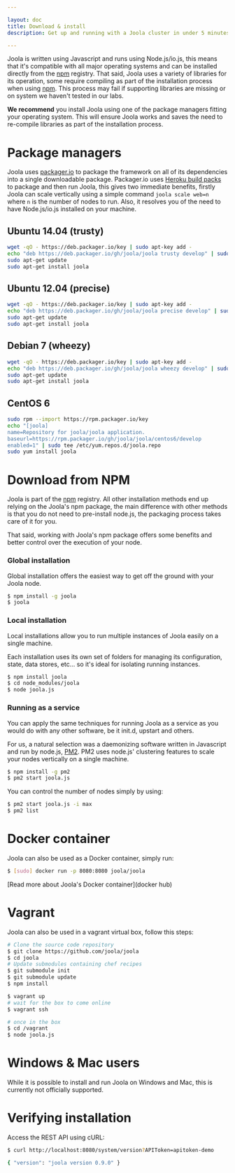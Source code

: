 ```yaml
---

layout: doc
title: Download & install
description: Get up and running with a Joola cluster in under 5 minutes.

---
```


Joola is written using Javascript and runs using Node.js/io.js, this means that it's compatible with all major operating systems and can be installed directly from the [npm](npm) registry.
That said, Joola uses a variety of libraries for its operation, some require compiling as part of the installation process when using [npm](npm).
This process may fail if supporting libraries are missing or on system we haven't tested in our labs.

**We recommend** you install Joola using one of the package managers fitting your operating system. This will ensure Joola works and saves the need to re-compile libraries as part of the installation process.

# Package managers

Joola uses [packager.io](pkg) to package the framework on all of its dependencies into a single downloadable package.
Packager.io uses [Heroku build packs](heroku) to package and then run Joola, this gives two immediate benefits, firstly Joola can scale vertically using a simple command `joola scale web=n` where `n` is the number of nodes to run.
Also, it resolves you of the need to have Node.js/io.js installed on your machine.

## Ubuntu 14.04 (trusty)

```bash
wget -qO - https://deb.packager.io/key | sudo apt-key add -
echo "deb https://deb.packager.io/gh/joola/joola trusty develop" | sudo tee /etc/apt/sources.list.d/joola.list
sudo apt-get update
sudo apt-get install joola
```

## Ubuntu 12.04 (precise)

```bash
wget -qO - https://deb.packager.io/key | sudo apt-key add -
echo "deb https://deb.packager.io/gh/joola/joola precise develop" | sudo tee /etc/apt/sources.list.d/joola.list
sudo apt-get update
sudo apt-get install joola
```

## Debian 7 (wheezy)

```bash
wget -qO - https://deb.packager.io/key | sudo apt-key add -
echo "deb https://deb.packager.io/gh/joola/joola wheezy develop" | sudo tee /etc/apt/sources.list.d/joola.list
sudo apt-get update
sudo apt-get install joola
```

## CentOS 6

```bash
sudo rpm --import https://rpm.packager.io/key
echo "[joola]
name=Repository for joola/joola application.
baseurl=https://rpm.packager.io/gh/joola/joola/centos6/develop
enabled=1" | sudo tee /etc/yum.repos.d/joola.repo
sudo yum install joola
```

# Download from NPM

Joola is part of the [npm](npm) registry.
All other installation methods end up relying on the Joola's npm package, the main difference with other methods is that you do not need to pre-install node.js, the packaging process takes care of it for you.

That said, working with Joola's npm package offers some benefits and better control over the execution of your node.

### Global installation

Global installation offers the easiest way to get off the ground with your Joola node.

```bash
$ npm install -g joola
$ joola
```

### Local installation

Local installations allow you to run multiple instances of Joola easily on a single machine.

Each installation uses its own set of folders for managing its configuration, state, data stores, etc... so it's ideal for isolating running instances.

```bash
$ npm install joola
$ cd node_modules/joola
$ node joola.js
```

### Running as a service
You can apply the same techniques for running Joola as a service as you would do with any other software, be it init.d, upstart and others.

For us, a natural selection was a daemonizing software written in Javascript and run by node.js, [PM2](pm2). PM2 uses node.js' clustering features to scale your nodes vertically on a single machine.

```bash
$ npm install -g pm2
$ pm2 start joola.js
```

You can control the number of nodes simply by using:

```bash
$ pm2 start joola.js -i max
$ pm2 list
```

# Docker container

Joola can also be used as a Docker container, simply run:

```bash
$ [sudo] docker run -p 8080:8080 joola/joola
```

[Read more about Joola's Docker container](docker hub)

# Vagrant

Joola can also be used in a vagrant virtual box, follow this steps:

```bash
# Clone the source code repository
$ git clone https://github.com/joola/joola
$ cd joola
# Update submodules containing chef recipes
$ git submodule init
$ git submodule update
$ npm install

$ vagrant up
# wait for the box to come online
$ vagrant ssh

# once in the box
$ cd /vagrant
$ node joola.js
```

# Windows & Mac users

While it is possible to install and run Joola on Windows and Mac, this is currently not officially supported.

# Verifying installation

Access the REST API using cURL:

```bash
$ curl http://localhost:8080/system/version?APIToken=apitoken-demo

{ "version": "joola version 0.9.0" }
```